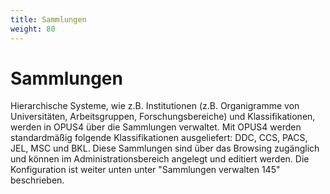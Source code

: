 ```yaml
---
title: Sammlungen
weight: 80
---
```


# Sammlungen

Hierarchische Systeme, wie z.B. Institutionen (z.B. Organigramme von Universitäten, Arbeitsgruppen, Forschungsbereiche)
und Klassifikationen, werden in OPUS4 über die Sammlungen verwaltet. Mit OPUS4 werden standardmäßig folgende
Klassifikationen ausgeliefert: DDC, CCS, PACS, JEL, MSC und BKL. Diese Sammlungen sind über das Browsing zugänglich und
können im Administrationsbereich angelegt und editiert werden. Die Konfiguration ist weiter unten unter "Sammlungen
verwalten 145" beschrieben.
